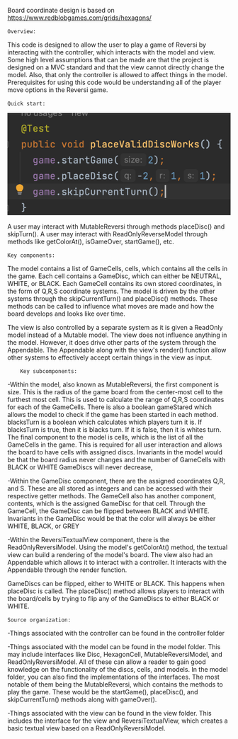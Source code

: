 Board coordinate design is based on https://www.redblobgames.com/grids/hexagons/


    Overview: 
This code is designed to allow the user to play a game of Reversi by interacting with the
controller, which interacts with the model and view.
Some high level assumptions that can be 
made are that the project is designed on a MVC standard and that the view cannot directly 
change the model. Also, that only the controller is allowed
to affect things in the model. Prerequisites for using this code would be understanding all
of the player move options in the Reversi game.



    Quick start: 
![img.png](img.png)

A user may interact with MutableReversi through methods placeDisc() and skipTurn().
A user may interact with ReadOnlyReverseModel through methods like getColorAt(), isGameOver,
startGame(), etc.




    Key components: 
The model contains a list of GameCells, cells, which contains all the cells in the game. Each
cell contains a GameDisc, which can either be NEUTRAL, WHITE, or BLACK. Each GameCell contains
its own stored coordinates, in the form of Q,R,S coordinate systems. The model is driven by the
other systems through the skipCurrentTurn() and placeDisc() methods. These methods can be called
to influence what moves are made and how the board develops and looks like over time.

The view is also controlled by a separate system as it is given a ReadOnly model instead of a
Mutable model. The view does not influence anything in the model. However, it does drive other 
parts of the system through the Appendable. The Appendable along with the view's render()
function allow other systems to effectively accept certain things in the view as input. 


        Key subcomponents: 
-Within the model, also known as MutableReversi, the first component is size. This is the radius of
the game board from the center-most cell to the furthest most cell. This is used to calculate the
range of Q,R,S coordinates for each of the GameCells. There is also a boolean gameStared which
allows the model to check if the game has been started in each method. blacksTurn is a boolean which
calculates which players turn it is. If blacksTurn is true, then it is blacks turn. If it is false,
then it is whites turn. The final component to the model is cells, which is the list of all the
GameCells in the game. This is required for all user interaction and allows the board to have cells
with assigned discs.
Invariants in the model would be that the board radius never changes and 
the number of GameCells with BLACK or WHITE GameDiscs will never decrease,


-Within the GameDisc component, there are the assigned coordinates Q,R, and S. These are all stored
as integers and can be accessed with their respective getter methods. The GameCell also has another
component, contents, which is the assigned GameDisc for that cell. Through the GameCell, the
GameDisc can be flipped between BLACK and WHITE.
Invariants in the GameDisc would be that the color will always be either WHITE, BLACK, or GREY

-Within the ReversiTextualView component, there is the ReadOnlyReversiModel. Using the model's
getColorAt() method, the textual view can build a rendering of the model's board. The view
also had an Appendable which allows it to interact with a controller. It interacts with the 
Appendable through the render function.

GameDiscs can be flipped,
either to WHITE or BLACK. This happens when placeDisc is called. The placeDisc() method allows
players to interact with the board/cells by trying to flip any of the GameDiscs to either
BLACK or WHITE.


    Source organization: 
-Things associated with the controller can be found in the controller folder

-Things associated with the model can be found in the model folder. This may include interfaces
like Disc, HexagonCell, MutableReversiModel, and ReadOnlyReversiModel. All of these can allow a 
reader to gain good knowledge on the functionality of the discs, cells, and models. In the model
folder, you can also find the implementations of the interfaces. The most notable of them being
the MutableReversi, which contains the methods to play the game. These would be the startGame(),
placeDisc(), and skipCurrentTurn() methods along with gameOver().

-Things associated with the view can be found in the view folder. This includes the interface for
the view and ReversiTextualView, which creates a basic textual view based on a
ReadOnlyReversiModel.
